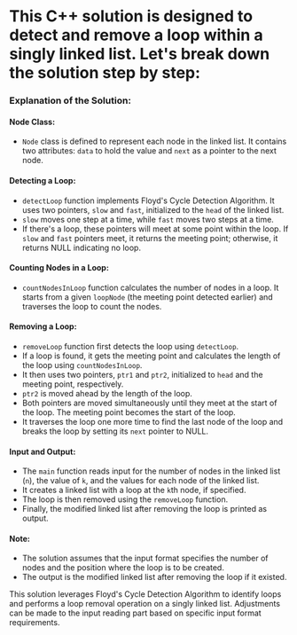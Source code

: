 # This C++ solution is designed to detect and remove a loop within a singly linked list. Let's break down the solution step by step:

### Explanation of the Solution:

#### Node Class:
- `Node` class is defined to represent each node in the linked list. It contains two attributes: `data` to hold the value and `next` as a pointer to the next node.

#### Detecting a Loop:
- `detectLoop` function implements Floyd's Cycle Detection Algorithm. It uses two pointers, `slow` and `fast`, initialized to the `head` of the linked list.
- `slow` moves one step at a time, while `fast` moves two steps at a time.
- If there's a loop, these pointers will meet at some point within the loop. If `slow` and `fast` pointers meet, it returns the meeting point; otherwise, it returns NULL indicating no loop.

#### Counting Nodes in a Loop:
- `countNodesInLoop` function calculates the number of nodes in a loop. It starts from a given `loopNode` (the meeting point detected earlier) and traverses the loop to count the nodes.

#### Removing a Loop:
- `removeLoop` function first detects the loop using `detectLoop`.
- If a loop is found, it gets the meeting point and calculates the length of the loop using `countNodesInLoop`.
- It then uses two pointers, `ptr1` and `ptr2`, initialized to `head` and the meeting point, respectively.
- `ptr2` is moved ahead by the length of the loop.
- Both pointers are moved simultaneously until they meet at the start of the loop. The meeting point becomes the start of the loop.
- It traverses the loop one more time to find the last node of the loop and breaks the loop by setting its `next` pointer to NULL.

#### Input and Output:
- The `main` function reads input for the number of nodes in the linked list (`n`), the value of `k`, and the values for each node of the linked list.
- It creates a linked list with a loop at the `k`th node, if specified.
- The loop is then removed using the `removeLoop` function.
- Finally, the modified linked list after removing the loop is printed as output.

#### Note:
- The solution assumes that the input format specifies the number of nodes and the position where the loop is to be created.
- The output is the modified linked list after removing the loop if it existed.

This solution leverages Floyd's Cycle Detection Algorithm to identify loops and performs a loop removal operation on a singly linked list. Adjustments can be made to the input reading part based on specific input format requirements.






